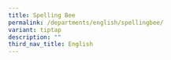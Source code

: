 ```yaml
---
title: Spelling Bee
permalink: /departments/english/spellingbee/
variant: tiptap
description: ""
third_nav_title: English
---
```

